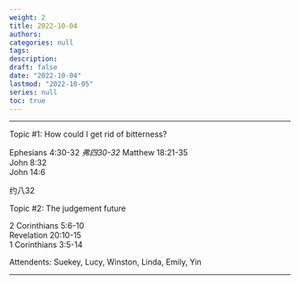 ```yaml
---
weight: 2
title: 2022-10-04
authors:
categories: null
tags:
description: 
draft: false
date: "2022-10-04"
lastmod: "2022-10-05"
series: null
toc: true
---
```


<!--more-->
---

Topic #1: How could I get rid of bitterness?  

<span class="bible-link" data-translation="kjv">Ephesians 4:30-32</span>  <cite class="bibleref" title="Ephesians 4:30-32" >弗四30-32</cite>
<span class="bible-link" data-translation="kjv">Matthew 18:21-35</span>  
<span class="bible-link" data-translation="kjv">John 8:32</span>  
<span class="bible-link" data-translation="kjv">John 14:6</span>

约八32


Topic #2: The judgement future  

<span class="bible-link" data-translation="kjv">2 Corinthians 5:6-10</span>  
<span class="bible-link" data-translation="kjv">Revelation 20:10-15</span>  
<span class="bible-link" data-translation="kjv">1 Corinthians 3:5-14</span>  



Attendents: Suekey, Lucy, Winston, Linda, Emily, Yin

---
<script src="https://cdn.jsdelivr.net/gh/KenHung/Ezra@3.2/dist/ezra.js" 
        integrity="sha384-kVFpui/QIbzb/ptM/MkYo+MNKX24PUVJwldqzR7LKCwn2j7bi1zfiIt6PKy1F9Ku" 
        crossorigin="anonymous"></script>
<link href="https://cdn.jsdelivr.net/gh/KenHung/Ezra@3.2/dist/ezra-style.css" rel="stylesheet" type="text/css" />
<script>
  ezraLinkifier.setLang('zh-Hans');
  ezraLinkifier.linkify(document.body);
</script>

<script async defer src="https://bible-link.globalrize.org/plugin.js" data-translation="kjv"></script>

<script>
	var refTagger = {
		settings: {
			bibleVersion: "hlybblsmpshndtn" /*KJV*/
		}
	}; 

	(function(d, t) {
		var n=d.querySelector('[nonce]');
		refTagger.settings.nonce = n && (n.nonce||n.getAttribute('nonce'));
		var g = d.createElement(t), s = d.getElementsByTagName(t)[0];
		g.src = 'https://api.reftagger.com/v2/RefTagger.js';
		g.nonce = refTagger.settings.nonce;
		s.parentNode.insertBefore(g, s);
	}(document, 'script'));
</script>
